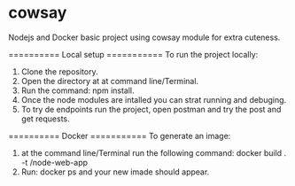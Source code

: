 # cowsay
Nodejs and Docker basic project using cowsay module for extra cuteness. 

========== Local setup ===========
To run the project locally:
1. Clone the repository.
2. Open the directory at at command line/Terminal.
3. Run the command: npm install. 
4. Once the node modules are intalled you can strat running and debuging. 
5. To try de endpoints run the project, open postman and try the post and get requests. 

========== Docker ===========
To generate an image:
1. at the command line/Terminal run the following command: docker build . -t <your username>/node-web-app
2. Run: docker ps and your new imade should appear. 
